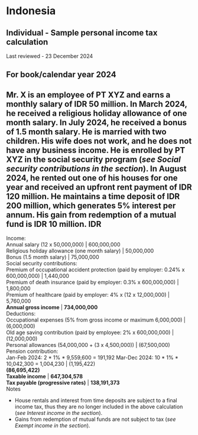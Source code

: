 # Indonesia
## Individual - Sample personal income tax calculation
Last reviewed - 23 December 2024
## For book/calendar year 2024
Mr. X is an employee of PT XYZ and earns a monthly salary of IDR 50 million. In March 2024, he received a religious holiday allowance of one month salary. In July 2024, he received a bonus of 1.5 month salary. He is married with two children. His wife does not work, and he does not have any business income. He is enrolled by PT XYZ in the social security program (_see Social security contributions in the section_).
In August 2024, he rented out one of his houses for one year and received an upfront rent payment of IDR 120 million. He maintains a time deposit of IDR 200 million, which generates 5% interest per annum. His gain from redemption of a mutual fund is IDR 10 million. 
IDR  
---  
Income:  
Annual salary (12 x 50,000,000) | 600,000,000  
Religious holiday allowance (one month salary) | 50,000,000  
Bonus (1.5 month salary) | 75,000,000  
Social security contributions:  
Premium of occupational accident protection (paid by employer: 0.24% x 600,000,000) | 1,440,000  
Premium of death insurance (paid by employer: 0.3% x 600,000,000) | 1,800,000  
Premium of healthcare (paid by employer: 4% x (12 x 12,000,000)  | 5,760,000  
**Annual gross income** | **734,000,000**  
Deductions:  
Occupational expenses (5% from gross income or maximum 6,000,000) | (6,000,000)  
Old age saving contribution (paid by employee: 2% x 600,000,000) | (12,000,000)  
Personal allowances (54,000,000 + (3 x 4,500,000)) | (67,500,000)  
Pension contribution:   
Jan-Feb 2024: 2 * 1% * 9,559,600 = 191,192 Mar-Dec 2024: 10 * 1% * 10,042,300 = 1,004,230 | (1,195,422)  
**(86,695,422)**  
**Taxable income** | **647,304,578**  
**Tax payable (progressive rates)** | **138,191,373**  
Notes
  * House rentals and interest from time deposits are subject to a final income tax, thus they are no longer included in the above calculation (_see Interest income in the section_).
  * Gains from redemption of mutual funds are not subject to tax (_see Exempt income in the section_).


